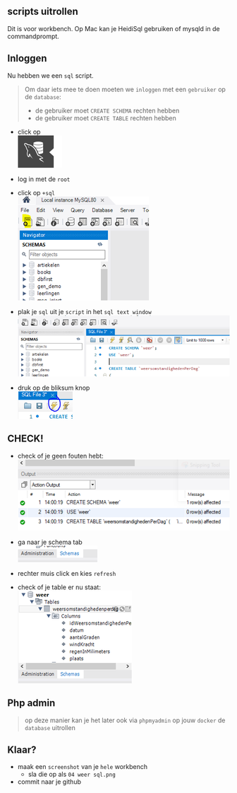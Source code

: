 
## scripts uitrollen
 
Dit is voor workbench. Op Mac kan je HeidiSql gebruiken of mysqld in de commandprompt.

## Inloggen

Nu hebben we een `sql` script.
> Om daar iets mee te doen moeten we `inloggen` met een `gebruiker` op de `database`:
> - de gebruiker moet `CREATE SCHEMA` rechten hebben 
> - de gebruiker moet `CREATE TABLE` rechten hebben 

- click op
</br>![](img/dbman.PNG)

- log in met de `root`
- click op `+sql`
</br>![](img/plussql.PNG)

- plak je `sql` uit je `script` in het `sql text window`
</br>![](img/paste.PNG)

- druk op de bliksum knop
</br>![](img/exe.PNG)

## CHECK!

- check of je geen fouten hebt:
</br>![](img/check.PNG)

- ga naar je schema tab
</br>![](img/schemas.PNG)

- rechter muis click en kies `refresh`

- check of je table er nu staat:
</br>![](img/ok.PNG)

## Php admin

> op deze manier kan je het later ook via `phpmyadmin` op jouw `docker` de `database` uitrollen

## Klaar?
- maak een `screenshot` van je `hele` workbench
    - sla die op als `04 weer sql.png`
- commit naar je github